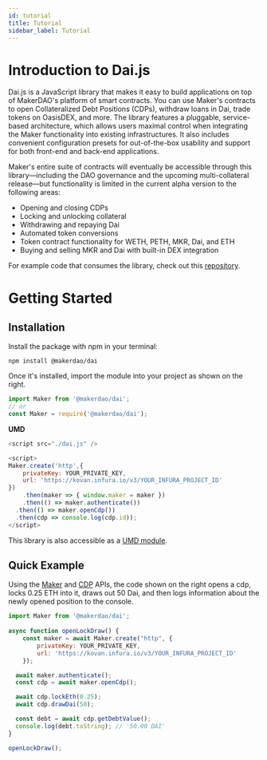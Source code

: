 ```yaml
---
id: tutorial
title: Tutorial
sidebar_label: Tutorial
---
```


# Introduction to Dai.js

Dai.js is a JavaScript library that makes it easy to build applications on top of MakerDAO's platform of smart contracts. You can use Maker's contracts to open Collateralized Debt Positions (CDPs), withdraw loans in Dai, trade tokens on OasisDEX, and more. The library features a pluggable, service-based architecture, which allows users maximal control when integrating the Maker functionality into existing infrastructures. It also includes convenient configuration presets for out-of-the-box usability and support for both front-end and back-end applications. 

Maker's entire suite of contracts will eventually be accessible through this library—including the DAO governance and the upcoming multi-collateral release—but functionality is limited in the current alpha version to the following areas:

- Opening and closing CDPs
- Locking and unlocking collateral
- Withdrawing and repaying Dai
- Automated token conversions
- Token contract functionality for WETH, PETH, MKR, Dai, and ETH
- Buying and selling MKR and Dai with built-in DEX integration

For example code that consumes the library, check out this [repository](https://github.com/makerdao/integration-examples).

# Getting Started

## Installation

Install the package with npm in your terminal:

`npm install @makerdao/dai`

Once it's installed, import the module into your project as shown on the right.

```js 
import Maker from '@makerdao/dai';
// or
const Maker = require('@makerdao/dai');
```
**UMD**
```js 
<script src="./dai.js" />

<script>
Maker.create('http',{
    privateKey: YOUR_PRIVATE_KEY,
    url: 'https://kovan.infura.io/v3/YOUR_INFURA_PROJECT_ID'
})
    .then(maker => { window.maker = maker })
    .then(() => maker.authenticate())
  .then(() => maker.openCdp())
  .then(cdp => console.log(cdp.id));
</script>
```
This library is also accessible as a [UMD module](https://github.com/umdjs/umd).

## **Quick Example**

Using the [Maker](https://makerdao.com/documentation/#maker) and [CDP](https://makerdao.com/documentation/#cdp) APIs, the code shown on the right opens a cdp, locks 0.25 ETH into it, draws out 50 Dai, and then logs information about the newly opened position to the console.

```js
import Maker from '@makerdao/dai';
    
async function openLockDraw() {
    const maker = await Maker.create("http", {
        privateKey: YOUR_PRIVATE_KEY,
        url: 'https://kovan.infura.io/v3/YOUR_INFURA_PROJECT_ID'
    });

  await maker.authenticate();
  const cdp = await maker.openCdp();

  await cdp.lockEth(0.25);
  await cdp.drawDai(50);

  const debt = await cdp.getDebtValue();
  console.log(debt.toString); // '50.00 DAI'
}

openLockDraw();
```
